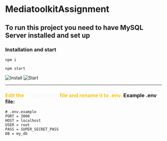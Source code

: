 # MediatoolkitAssignment

## To run this project you need to have MySQL Server installed and set up


### Installation and start
```
npm i
```
```
npm start
```
![Install](https://i.imgur.com/Sk6S6wl.gif)
![Start](https://i.imgur.com/nyM2Jhg.gif)

---

### <span style="color: #ffc107">Edit the <b style="color: #f8f9fa">.env.example</b> file and rename it to .env.</span> Example .env file:

```Shell
# .env.example
PORT = 3000
HOST = localhost
USER = root
PASS = SUPER_SECRET_PASS
DB = my_db
```